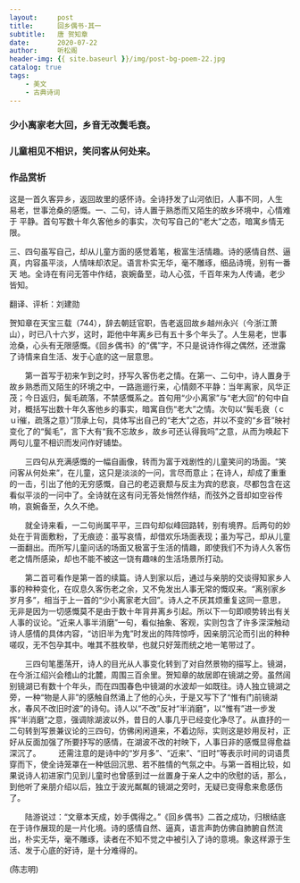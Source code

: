 ```yaml
---
layout:     post
title:      回乡偶书·其一
subtitle:   唐 贺知章
date:       2020-07-22
author:     听松阁
header-img: {{ site.baseurl }}/img/post-bg-poem-22.jpg
catalog: true
tags:
    - 美文
    - 古典诗词
---
```



### 少小离家老大回，乡音无改鬓毛衰。
### 儿童相见不相识，笑问客从何处来。


### 作品赏析
这是一首久客异乡，返回故里的感怀诗。全诗抒发了山河依旧，人事不同，人生
易老，世事沧桑的感慨。一、二句，诗人置于熟悉而又陌生的故乡环境中，心情难于
平静。首句写数十年久客他乡的事实，次句写自己的“老大”之态，暗寓乡情无限。

三、四句虽写自己，却从儿童方面的感觉着笔，极富生活情趣。诗的感情自然、逼
真，内容虽平淡，人情味却浓足。语言朴实无华，毫不雕琢，细品诗境，别有一番天
地。全诗在有问无答中作结，哀婉备至，动人心弦，千百年来为人传诵，老少皆知。

翻译、评析：刘建勋

贺知章在天宝三载（744），辞去朝廷官职，告老返回故乡越州永兴（今浙江萧山），时已八十六岁，这时，距他中年离乡已有五十多个年头了。人生易老，世事沧桑，心头有无限感慨。《回乡偶书》的“偶”字，不只是说诗作得之偶然，还泄露了诗情来自生活、发于心底的这一层意思。

　　第一首写于初来乍到之时，抒写久客伤老之情。在第一、二句中，诗人置身于故乡熟悉而又陌生的环境之中，一路迤逦行来，心情颇不平静：当年离家，风华正茂；今日返归，鬓毛疏落，不禁感慨系之。首句用“少小离家”与“老大回”的句中自对，概括写出数十年久客他乡的事实，暗寓自伤“老大”之情。次句以“鬓毛衰（ｃｕī催，疏落之意）”顶承上句，具体写出自己的“老大”之态，并以不变的“乡音”映衬变化了的“鬓毛”，言下大有“我不忘故乡，故乡可还认得我吗”之意，从而为唤起下两句儿童不相识而发问作好铺垫。
  
　　三四句从充满感慨的一幅自画像，转而为富于戏剧性的儿童笑问的场面。“笑问客从何处来”，在儿童，这只是淡淡的一问，言尽而意止；在诗人，却成了重重的一击，引出了他的无穷感慨，自己的老迈衰颓与反主为宾的悲哀，尽都包含在这看似平淡的一问中了。全诗就在这有问无答处悄然作结，而弦外之音却如空谷传响，哀婉备至，久久不绝。
  
　　就全诗来看，一二句尚属平平，三四句却似峰回路转，别有境界。后两句的妙处在于背面敷粉，了无痕迹：虽写哀情，却借欢乐场面表现；虽为写己，却从儿童一面翻出。而所写儿童问话的场面又极富于生活的情趣，即使我们不为诗人久客伤老之情所感染，却也不能不被这一饶有趣味的生活场景所打动。
  
　　第二首可看作是第一首的续篇。诗人到家以后，通过与亲朋的交谈得知家乡人事的种种变化，在叹息久客伤老之余，又不免发出人事无常的慨叹来。“离别家乡岁月多”，相当于上一首的“少小离家老大回”。诗人之不厌其烦重复这同一意思，无非是因为一切感慨莫不是由于数十年背井离乡引起。所以下一句即顺势转出有关人事的议论。“近来人事半消磨”一句，看似抽象、客观，实则包含了许多深深触动诗人感情的具体内容，“访旧半为鬼”时发出的阵阵惊呼，因亲朋沉沦而引出的种种嗟叹，无不包孕其中。唯其不胜枚举，也就只好笼而统之地一笔带过了。
  
　　三四句笔墨荡开，诗人的目光从人事变化转到了对自然景物的描写上。镜湖，在今浙江绍兴会稽山的北麓，周围三百余里。贺知章的故居即在镜湖之旁。虽然阔别镜湖已有数十个年头，而在四围春色中镜湖的水波却一如既往。诗人独立镜湖之旁，一种“物是人非”的感触自然涌上了他的心头，于是又写下了“惟有门前镜湖水，春风不改旧时波”的诗句。诗人以“不改”反衬“半消磨”，以“惟有”进一步发挥“半消磨”之意，强调除湖波以外，昔日的人事几乎已经变化净尽了。从直抒的一二句转到写景兼议论的三四句，仿佛闲闲道来，不着边际，实则这是妙用反衬，正好从反面加强了所要抒写的感情，在湖波不改的衬映下，人事日非的感慨显得愈益深沉了。
　　还需注意的是诗中的“岁月多”、“近来”、“旧时”等表示时间的词语贯穿而下，使全诗笼罩在一种低回沉思、若不胜情的气氛之中。与第一首相比较，如果说诗人初进家门见到儿童时也曾感到过一丝置身于亲人之中的欣慰的话，那么，到他听了亲朋介绍以后，独立于波光粼粼的镜湖之旁时，无疑已变得愈来愈感伤了。
  
　　陆游说过：“文章本天成，妙手偶得之。”《回乡偶书》二首之成功，归根结底在于诗作展现的是一片化境。诗的感情自然、逼真，语言声韵仿佛自肺腑自然流出，朴实无华，毫不雕琢，读者在不知不觉之中被引入了诗的意境。象这样源于生活、发于心底的好诗，是十分难得的。　　
  
(陈志明)
